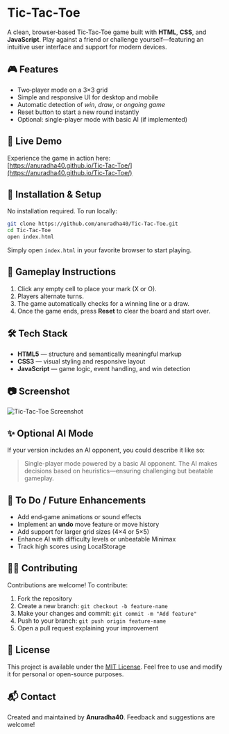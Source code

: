 
# Tic‑Tac‑Toe

A clean, browser‑based Tic‑Tac‑Toe game built with **HTML**, **CSS**, and **JavaScript**. Play against a friend or challenge yourself—featuring an intuitive user interface and support for modern devices.

## 🎮 Features

- Two‑player mode on a 3×3 grid  
- Simple and responsive UI for desktop and mobile  
- Automatic detection of *win*, *draw*, or *ongoing game*  
- Reset button to start a new round instantly  
- Optional: single-player mode with basic AI (if implemented)

## 🚀 Live Demo

Experience the game in action here:  
[https://anuradha40.github.io/Tic‑Tac‑Toe/](https://anuradha40.github.io/Tic‑Tac‑Toe/)

## 🧰 Installation & Setup

No installation required. To run locally:

```bash
git clone https://github.com/anuradha40/Tic‑Tac‑Toe.git
cd Tic‑Tac‑Toe
open index.html
```

Simply open `index.html` in your favorite browser to start playing.

## 🎯 Gameplay Instructions

1. Click any empty cell to place your mark (X or O).  
2. Players alternate turns.  
3. The game automatically checks for a winning line or a draw.  
4. Once the game ends, press **Reset** to clear the board and start over.

## 🛠️ Tech Stack

- **HTML5** — structure and semantically meaningful markup  
- **CSS3** — visual styling and responsive layout  
- **JavaScript** — game logic, event handling, and win detection  

## 📷 Screenshot

![Tic-Tac-Toe Screenshot](screenshot.png)

## ✨ Optional AI Mode

If your version includes an AI opponent, you could describe it like so:

> Single-player mode powered by a basic AI opponent. The AI makes decisions based on heuristics—ensuring challenging but beatable gameplay.

## 📝 To Do / Future Enhancements

- Add end‑game animations or sound effects  
- Implement an **undo** move feature or move history  
- Add support for larger grid sizes (4×4 or 5×5)  
- Enhance AI with difficulty levels or unbeatable Minimax  
- Track high scores using LocalStorage

## 🧑‍💻 Contributing

Contributions are welcome! To contribute:

1. Fork the repository  
2. Create a new branch: `git checkout -b feature-name`  
3. Make your changes and commit: `git commit -m "Add feature"`  
4. Push to your branch: `git push origin feature-name`  
5. Open a pull request explaining your improvement

## 🧾 License

This project is available under the [MIT License](LICENSE). Feel free to use and modify it for personal or open-source purposes.

## 📬 Contact

Created and maintained by **Anuradha40**. Feedback and suggestions are welcome!
